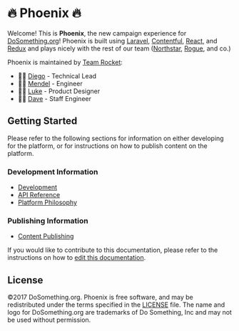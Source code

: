 # 🔥 Phoenix 🔥

Welcome! This is **Phoenix**, the new campaign experience for [DoSomething.org](https://www.dosomething.org)! Phoenix is built using [Laravel](https://laravel.com/docs), [Contentful](https://www.contentful.com), [React](https://reactjs.com/), and [Redux](http://redux.js.org) and plays nicely with the rest of our team \([Northstar](https://github.com/DoSomething/northstar), [Rogue](https://github.com/DoSomething/rogue), and co.\)

Phoenix is maintained by [Team Rocket](https://github.com/orgs/DoSomething/teams/team-rocket):

- 👨‍💻 [Diego](https://github.com/weerd) - Technical Lead
- 👨‍💻 [Mendel](https://github.com/mendelB) - Engineer
- 👨‍🎨 [Luke](https://github.com/lkpttn) - Product Designer
- 👨‍🔬 [Dave](https://github.com/DFurnes) - Staff Engineer

## Getting Started

Please refer to the following sections for information on either developing for the platform, or for instructions on how to publish content on the platform.

### Development Information

- [Development](development/overview.md)
- [API Reference](api-reference/overview.md)
- [Platform Philosophy](platform-philosophy/overview.md)

### Publishing Information

- [Content Publishing](content-publishing/overview.md)

If you would like to contribute to this documentation, please refer to the instructions on how to [edit this documentation](contributing-instructions/edit-this-documentation.md).

## License

©2017 DoSomething.org. Phoenix is free software, and may be redistributed under the terms specified in the [LICENSE](https://github.com/DoSomething/phoenix/blob/dev/LICENSE) file. The name and logo for DoSomething.org are trademarks of Do Something, Inc and may not be used without permission.
